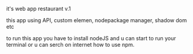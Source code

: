 it's web app restaurant v.1

this app using API, custom elemen, nodepackage manager, shadow dom etc

to run this app you have to install nodeJS
and u can start to run your terminal or u can serch on internet how to use npm.